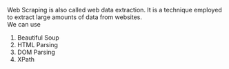 Web Scraping is also called web data extraction.
It is a technique employed to extract large amounts of data from websites.</br>
We can use </br>
1. Beautiful Soup </br>
2. HTML Parsing </br>
3. DOM Parsing </br>
4. XPath </br>
